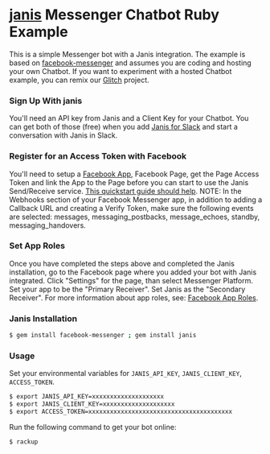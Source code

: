 # [janis](https://www.janis.ai) Messenger Chatbot Ruby Example

This is a simple Messenger bot with a Janis integration.  The example is based on [facebook-messenger](https://github.com/hyperoslo/facebook-messenger) and assumes you are coding and hosting your own Chatbot.  If you want to experiment with a hosted Chatbot example, you can remix our [Glitch](https://glitch.com/edit/#!/blaze-temper) project. 

### Sign Up With janis

You'll need an API key from Janis and a Client Key for your Chatbot.  You can get both of those (free) when you add [Janis for Slack](https://www.janis.ai) and start a conversation with Janis in Slack.

### Register for an Access Token with Facebook

You'll need to setup a [Facebook App](https://developers.facebook.com/apps/), Facebook Page, get the Page Access Token and link the App to the Page before you can start to use the Janis Send/Receive service.
[This quickstart guide should help](https://developers.facebook.com/docs/messenger-platform/quickstart).
NOTE: In the Webhooks section of your Facebook Messenger app, in addition to adding a Callback URL and creating a Verify Token, make sure the following events are selected: messages, messaging_postbacks, message_echoes, standby, messaging_handovers. 

### Set App Roles

Once you have completed the steps above and completed the Janis installation, go to the Facebook page where you added your bot with Janis integrated. Click "Settings" for the page, than select Messenger Platform. Set your app to be the "Primary Receiver". Set Janis as the "Secondary Receiver". For more information about app roles, see: [Facebook App Roles](https://developers.facebook.com/docs/messenger-platform/handover-protocol#app_roles).

### Janis Installation

```bash
$ gem install facebook-messenger ; gem install janis
```

### Usage

Set your environmental variables for `JANIS_API_KEY`, `JANIS_CLIENT_KEY`, `ACCESS_TOKEN`.

```bash
$ export JANIS_API_KEY=xxxxxxxxxxxxxxxxxxxx
$ export JANIS_CLIENT_KEY=xxxxxxxxxxxxxxxxxxxx
$ export ACCESS_TOKEN=xxxxxxxxxxxxxxxxxxxxxxxxxxxxxxxxxxxxxxxx
```

Run the following command to get your bot online:

```bash
$ rackup
```
